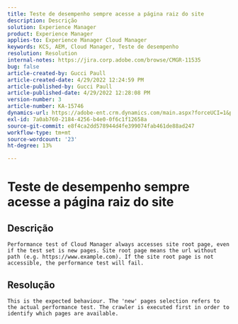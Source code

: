 ```yaml
---
title: Teste de desempenho sempre acesse a página raiz do site
description: Descrição
solution: Experience Manager
product: Experience Manager
applies-to: Experience Manager Cloud Manager
keywords: KCS, AEM, Cloud Manager, Teste de desempenho
resolution: Resolution
internal-notes: https://jira.corp.adobe.com/browse/CMGR-11535
bug: false
article-created-by: Gucci Paull
article-created-date: 4/29/2022 12:24:59 PM
article-published-by: Gucci Paull
article-published-date: 4/29/2022 12:28:08 PM
version-number: 3
article-number: KA-15746
dynamics-url: https://adobe-ent.crm.dynamics.com/main.aspx?forceUCI=1&pagetype=entityrecord&etn=knowledgearticle&id=14fdbd5f-b7c7-ec11-a7b6-0022480a10ee
exl-id: 7a0ab760-2184-4256-b4e0-0f6c1f12658a
source-git-commit: e8f4ca2dd578944d4fe399074fab461de88ad247
workflow-type: tm+mt
source-wordcount: '23'
ht-degree: 13%

---
```


# Teste de desempenho sempre acesse a página raiz do site

## Descrição



```
Performance test of Cloud Manager always accesses site root page, even if the test set is new pages. Site root page means the url without path (e.g. https://www.example.com). If the site root page is not accessible, the performance test will fail.
```



## Resolução



```
This is the expected behaviour. The 'new' pages selection refers to the actual performance test. The crawler is executed first in order to identify which pages are available.
```
